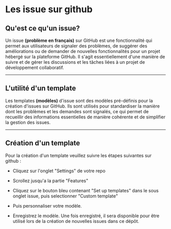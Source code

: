 # Les issue sur github
## Qu'est ce qu'un issue?

Un issue **(problème en français)** sur GitHub est une fonctionnalité qui permet aux utilisateurs de signaler des problèmes, de suggérer des améliorations ou de demander de nouvelles fonctionnalités pour un projet hébergé sur la plateforme GitHub. Il s'agit essentiellement d'une manière de suivre et de gérer les discussions et les tâches liées à un projet de développement collaboratif.


----
## L'utilité d'un template

Les templates **(modèles)** d'issue sont des modèles pré-définis pour la création d'issues sur GitHub. Ils sont utilisés pour standardiser la manière dont les problèmes et les demandes sont signalés, ce qui permet de recueillir des informations essentielles de manière cohérente et de simplifier la gestion des issues.

----
## Création d'un template

Pour la création d'un template veuillez suivre les étapes suivantes sur github :

- Cliquez sur l'onglet "Settings"  de votre repo

- Scrollez jusqu'a la partie "Features"

- Cliquez sur le bouton bleu contenant "Set up templates" dans le sous onglet issue, puis selectionner "Custom template"

- Puis personnaliser votre modèle.

- Enregistrez le modèle. Une fois enregistré, il sera disponible pour être utilisé lors de la création de nouvelles issues dans ce dépôt.